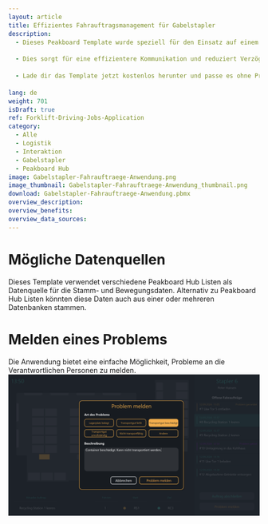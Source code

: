 ```yaml
---
layout: article
title: Effizientes Fahrauftragsmanagement für Gabelstapler
description: 
  - Dieses Peakboard Template wurde speziell für den Einsatz auf einem Touchscreen an einem Gabelstapler entwickelt und optimiert den Arbeitsablauf von Fahrern erheblich. Fahrer können sich bequem an ihrem Fahrzeug anmelden und erhalten sofort eine übersichtliche Liste mit offenen Fahraufträgen, die sie auswählen können. Die Anwendung zeigt den Abhol- und Zielort grafisch auf einer Karte an und liefert zusätzlich wichtige Informationen zum jeweiligen Auftrag, wie etwa die Anzahl der erforderlichen Fahrten. Besonders praktisch ist die Möglichkeit, Fahraufträge nach Erledigung mit einem Kommentar abzuschließen oder Probleme direkt zu melden. Neue Fahraufträge können über [diese](https://templates.peakboard.com/Forklift-Driving-Jobs-Planner/index) Anwendung erstellt werden.

  - Dies sorgt für eine effizientere Kommunikation und reduziert Verzögerungen in der Logistik. Diese Anwendung vereinfacht nicht nur die Navigation für Fahrer, sondern trägt auch zur besseren Koordination und Vermeidung von Missverständnissen bei, was letztlich der Produktivität und Effizienz in deinem Lager oder auf dem Betriebsgelände zugute kommt.

  - Lade dir das Template jetzt kostenlos herunter und passe es ohne Programmieraufwand an die Anforderungen deiner internen Logistik an. Für eine noch einfachere Bedienbarkeit wurden alle Skripte in diesem Template mit Peakboard Building Blocks, unserem Low-Code-Skripteditor, erstellt.

lang: de
weight: 701
isDraft: true
ref: Forklift-Driving-Jobs-Application
category:
  - Alle
  - Logistik
  - Interaktion
  - Gabelstapler
  - Peakboard Hub
image: Gabelstapler-Fahrauftraege-Anwendung.png
image_thumbnail: Gabelstapler-Fahrauftraege-Anwendung_thumbnail.png
download: Gabelstapler-Fahrauftraege-Anwendung.pbmx
overview_description:
overview_benefits:
overview_data_sources:
---
```

# Mögliche Datenquellen
Dieses Template verwendet verschiedene Peakboard Hub Listen als Datenquelle für die Stamm- und Bewegungsdaten. Alternativ zu Peakboard Hub Listen könnten diese Daten auch aus einer oder mehreren Datenbanken stammen. 

# Melden eines Problems
Die Anwendung bietet eine einfache Möglichkeit, Probleme an die Verantwortlichen Personen zu melden.
![image_live](Gabelstapler-Fahrauftraege-Anwendung-Problem-Melden.png)

